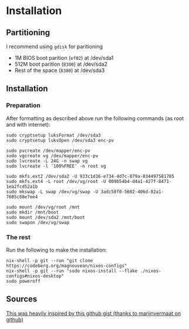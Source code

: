 # Installation

## Partitioning

I recommend using `gdisk` for paritioning

- 1M BIOS boot parition (`ef02`) at /dev/sda1
- 512M boot parition (`8300`) at /dev/sda2
- Rest of the space (`8300`) at /dev/sda3

## Installation

### Preparation

After formatting as described above run the following commands (as root and with internet):
```{bash}
sudo cryptsetup luksFormat /dev/sda3
sudo cryptsetup luksOpen /dev/sda3 enc-pv
```

```{bash}
sudo pvcreate /dev/mapper/enc-pv
sudo vgcreate vg /dev/mapper/enc-pv
sudo lvcreate -L 24G -n swap vg
sudo lvcreate -l '100%FREE' -n root vg
```

```{bash}
sudo mkfs.ext2 /dev/sda2 -U 933c1d16-e734-4d7c-879a-834497581785
sudo mkfs.ext4 -L root /dev/vg/root -U 009b54b4-d4a1-427f-8471-1ea2fcd52a1b
sudo mkswap -L swap /dev/vg/swap -U 3adc58f0-5602-406d-82a1-7605c88e7ee4
```

```{bash}
sudo mount /dev/vg/root /mnt
sudo mkdir /mnt/boot
sudo mount /dev/sda2 /mnt/boot
sudo swapon /dev/vg/swap
```

### The rest

Run the following to make the installation:
```{bash}
nix-shell -p git --run "git clone https://codeberg.org/magnouvean/nixos-configs"
nix-shell -p git --run "sudo nixos-install --flake ./nixos-configs#nixos-desktop"
sudo poweroff
```

## Sources
[This was heavily inspired by this github gist (thanks to marijnvermaat on github)]( https://gist.github.com/martijnvermaat/76f2e24d0239470dd71050358b4d5134)
